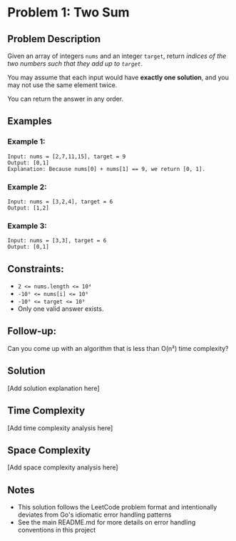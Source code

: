 # Problem 1: Two Sum

## Problem Description

Given an array of integers `nums` and an integer `target`, return *indices of the two numbers such that they add up to `target`*.

You may assume that each input would have **exactly one solution**, and you may not use the same element twice.

You can return the answer in any order.

## Examples

### Example 1:
```
Input: nums = [2,7,11,15], target = 9
Output: [0,1]
Explanation: Because nums[0] + nums[1] == 9, we return [0, 1].
```

### Example 2:
```
Input: nums = [3,2,4], target = 6
Output: [1,2]
```

### Example 3:
```
Input: nums = [3,3], target = 6
Output: [0,1]
```

## Constraints:

- `2 <= nums.length <= 10⁴`
- `-10⁹ <= nums[i] <= 10⁹`
- `-10⁹ <= target <= 10⁹`
- Only one valid answer exists.

## Follow-up: 
Can you come up with an algorithm that is less than O(n²) time complexity?


## Solution
[Add solution explanation here]

## Time Complexity
[Add time complexity analysis here]

## Space Complexity
[Add space complexity analysis here]

## Notes
- This solution follows the LeetCode problem format and intentionally deviates from Go's idiomatic error handling patterns
- See the main README.md for more details on error handling conventions in this project 